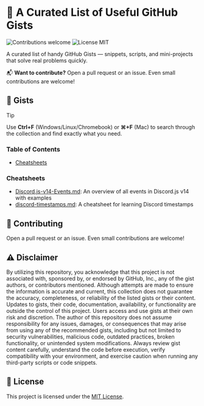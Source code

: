 # 🔨 A Curated List of Useful GitHub Gists

<p>
  <img alt="Contributions welcome" src="https://img.shields.io/badge/Contributions-welcome-green">
  <img alt="License MIT" src="https://img.shields.io/badge/License-MIT-orange">
</p>

A curated list of handy GitHub Gists — snippets, scripts, and mini-projects that solve real problems quickly.

📬 **Want to contribute?** Open a pull request or an issue. Even small contributions are welcome!

## 🔨 Gists

> [!TIP]
> Use **Ctrl+F** (Windows/Linux/Chromebook) or **⌘+F** (Mac) to search through the collection and find exactly what you need.

### Table of Contents

- [Cheatsheets](#cheatsheets)

### Cheatsheets

- [Discord.js-v14-Events.md](https://gist.github.com/Iliannnn/f4985563833e2538b1b96a8cb89d72bb): An overview of all events in Discord.js v14 with examples
- [discord-timestamps.md](https://gist.github.com/LeviSnoot/d9147767abeef2f770e9ddcd91eb85aa): A cheatsheet for learning Discord timestamps

## 🙏 Contributing

Open a pull request or an issue. Even small contributions are welcome!

## ⚠️ Disclaimer

By utilizing this repository, you acknowledge that this project is not associated with, sponsored by, or endorsed by GitHub, Inc., any of the gist authors, or contributors mentioned. Although attempts are made to ensure the information is accurate and current, this collection does not guarantee the accuracy, completeness, or reliability of the listed gists or their content. Updates to gists, their code, documentation, availability, or functionality are outside the control of this project. Users access and use gists at their own risk and discretion. The author of this repository does not assume responsibility for any issues, damages, or consequences that may arise from using any of the recommended gists, including but not limited to security vulnerabilities, malicious code, outdated practices, broken functionality, or unintended system modifications. Always review gist content carefully, understand the code before execution, verify compatibility with your environment, and exercise caution when running any third-party scripts or code snippets.

## 🎫 License

This project is licensed under the [MIT License](LICENSE.md).
